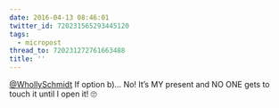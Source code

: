 ```yaml
---
date: 2016-04-13 08:46:01
twitter_id: 720231565293445120
tags:
  - micropost
thread_to: 720231272761663488
title: ''
---
```


[@WhollySchmidt](https://twitter.com/WhollySchmidt) If option b)… No! It’s MY present and NO ONE gets to touch it until I open it! 🙄
